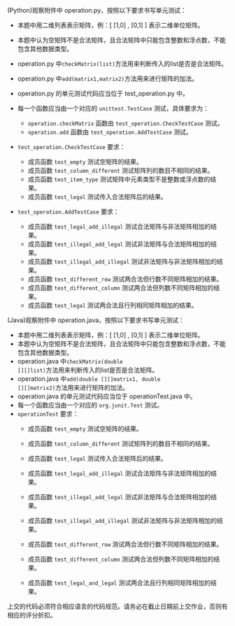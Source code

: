 (Python)观察附件中 operation.py，按照以下要求书写单元测试：

*   本题中用二维列表表示矩阵，例：[ [1,0] , [0,1] ] 表示二维单位矩阵。
*   本题中认为空矩阵不是合法矩阵，且合法矩阵中只能包含整数和浮点数，不能包含其他数据类型。
*   operation.py 中<code>checkMatrix(list)</code>方法用来判断传入的list是否是合法矩阵。
* operation.py 中<code>add(matrix1,matrix2)</code>方法用来进行矩阵的加法。
*   operation.py 的单元测试代码应当位于 test_operation.py 中。
*   每一个函数应当由一个对应的 <code>unittest.TestCase</code> 测试，具体要求为：
    -   <code>operation.checkMatrix</code> 函数由 <code>test_operation.CheckTestCase</code> 测试。
    -   <code>operation.add</code> 函数由 <code>test_operation.AddTestCase</code> 测试。
*   <code>test_operation.CheckTestCase</code> 要求：
    -   成员函数 <code>test_empty</code> 测试空矩阵的结果。
    -   成员函数 <code>test_column_different</code> 测试矩阵列的数目不相同的结果。
    -   成员函数 <code>test_item_type</code> 测试矩阵中元素类型不是整数或浮点数的结果。
    -   成员函数 <code>test_legal</code> 测试传入合法矩阵后的结果。

*   <code>test_operation.AddTestCase</code> 要求：
    -   成员函数 <code>test_legal_add_illegal</code> 测试合法矩阵与非法矩阵相加的结果。
    -   成员函数 <code>test_illegal_add_legal</code> 测试非法矩阵与合法矩阵相加的结果。
    -   成员函数 <code>test_illegal_add_illegal</code> 测试非法矩阵与非法矩阵相加的结果。
    -   成员函数 <code>test_different_row</code> 测试两合法但行数不同矩阵相加的结果。
    -   成员函数 <code>test_different_column</code> 测试两合法但列数不同矩阵相加的结果。
    -   成员函数 <code>test_legal</code> 测试两合法且行列相同矩阵相加的结果。

(Java)观察附件中 operation.java，按照以下要求书写单元测试：

*   本题中用二维列表表示矩阵，例：[ [1,0] , [0,1] ] 表示二维单位矩阵。
*   本题中认为空矩阵不是合法矩阵，且合法矩阵中只能包含整数和浮点数，不能包含其他数据类型。
*   operation.java 中<code>checkMatrix(double [][]list)</code>方法用来判断传入的list是否是合法矩阵。
*   operation.java 中<code>add(double [][]matrix1, double [][]matrix2)</code>方法用来进行矩阵的加法。
*   operation.java 的单元测试代码应当位于 operationTest.java 中。
*   每一个函数应当由一个对应的 <code>org.junit.Test</code> 测试。
*   <code>operationTest</code> 要求：
    -   成员函数 <code>test_empty</code> 测试空矩阵的结果。
    -   成员函数 <code>test_column_different</code> 测试矩阵列的数目不相同的结果。
    -   成员函数 <code>test_legal</code> 测试传入合法矩阵后的结果。

    -   成员函数 <code>test_legal_add_illegal</code> 测试合法矩阵与非法矩阵相加的结果。
    -   成员函数 <code>test_illegal_add_legal</code> 测试非法矩阵与合法矩阵相加的结果。
    -   成员函数 <code>test_illegal_add_illegal</code> 测试非法矩阵与非法矩阵相加的结果。
    -   成员函数 <code>test_different_row</code> 测试两合法但行数不同矩阵相加的结果。
    -   成员函数 <code>test_different_column</code> 测试两合法但列数不同矩阵相加的结果。
    -   成员函数 <code>test_legal_and_legal</code> 测试两合法且行列相同矩阵相加的结果。

上交的代码必须符合相应语言的代码规范。请务必在截止日期前上交作业，否则有相应的评分折扣。
